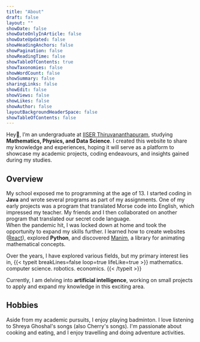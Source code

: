 ```yaml
---
title: "About"
draft: false
layout: ""
showDate: false
showDateOnlyInArticle: false
showDateUpdated: false
showHeadingAnchors: false
showPagination: false
showReadingTime: false
showTableOfContents: true
showTaxonomies: false
showWordCount: false
showSummary: false
sharingLinks: false
showEdit: false
showViews: false
showLikes: false
showAuthor: false
layoutBackgroundHeaderSpace: false
showTableOfContents: false
---
```


Hey👋, I’m an undergraduate at [IISER Thiruvananthapuram](https://www.iisertvm.ac.in/), studying **Mathematics, Physics, and Data Science**. I created this website to share my knowledge and experiences, hoping it will serve as a platform to showcase my academic projects, coding endeavours, and insights gained during my studies.

## Overview

My school exposed me to programming at the age of 13. I started coding in **Java** and wrote several programs as part of my assignments. One of my early projects was a program that translated Morse code into English, which impressed my teacher. My friends and I then collaborated on another program that translated our secret code language.\
When the pandemic hit, I was locked down at home and took the opportunity to expand my skills further. I learned how to create websites ([React](https://react.dev/)), explored **Python**, and discovered [Manim](https://www.manim.community/), a library for animating mathematical concepts.

Over the years, I have explored various fields, but my primary interest lies in,
{{< typeit breakLines=false loop=true lifeLike=true >}}
mathematics.
computer science.
robotics.
economics. {{< /typeit >}}

Currently, I am delving into **artificial intelligence**, working on small projects to apply and expand my knowledge in this exciting area.

## Hobbies

Aside from my academic pursuits, I enjoy playing badminton. I love listening to Shreya Ghoshal's songs (also Cherry's songs). I'm passionate about cooking and eating, and I enjoy travelling and doing adventure activities.
